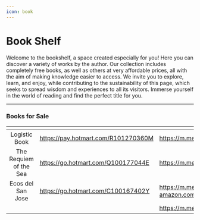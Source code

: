 ```yaml
---
icon: book
---
```


# Book Shelf

Welcome to the bookshelf, a space created especially for you! Here you can discover a variety of works by the author. Our collection includes completely free books, as well as others at very affordable prices, all with the aim of making knowledge easier to access. We invite you to explore, learn, and enjoy, while contributing to the sustainability of this page, which seeks to spread wisdom and experiences to all its visitors. Immerse yourself in the world of reading and find the perfect title for you.

***

### Books for Sale

<table data-view="cards"><thead><tr><th align="center"></th><th data-type="content-ref"></th><th data-hidden data-card-cover data-type="image"></th></tr></thead><tbody><tr><td align="center">Logistic Book </td><td><a href="https://pay.hotmart.com/R101270360M">https://pay.hotmart.com/R101270360M</a></td><td><a href="https://m.media-amazon.com/images/I/81IFxyA2JnL._SY522_.jpg">https://m.media-amazon.com/images/I/81IFxyA2JnL._SY522_.jpg</a></td></tr><tr><td align="center">The Requiem of the Sea</td><td><a href="https://go.hotmart.com/Q100177044E">https://go.hotmart.com/Q100177044E</a></td><td><a href="https://m.media-amazon.com/images/I/81pbaTGwrPL._SY522_.jpg">https://m.media-amazon.com/images/I/81pbaTGwrPL._SY522_.jpg</a></td></tr><tr><td align="center">Ecos del San Jose</td><td><a href="https://go.hotmart.com/C100167402Y">https://go.hotmart.com/C100167402Y</a></td><td><a href="https://m.media-amazon.com/images/I/41U3MC3NLVL._SY445_SX342_ControlCacheEqualizer_.jpg">https://m.media-amazon.com/images/I/41U3MC3NLVL._SY445_SX342_ControlCacheEqualizer_.jpg</a></td></tr><tr><td align="center"></td><td></td><td><a href="https://m.media-amazon.com/images/I/91x+HANctsL._SY522_.jpg">https://m.media-amazon.com/images/I/91x+HANctsL._SY522_.jpg</a></td></tr></tbody></table>
